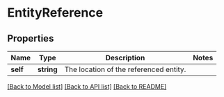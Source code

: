 # EntityReference

## Properties
Name | Type | Description | Notes
------------ | ------------- | ------------- | -------------
**self** | **string** | The location of the referenced entity. | 

[[Back to Model list]](../README.md#documentation-for-models) [[Back to API list]](../README.md#documentation-for-api-endpoints) [[Back to README]](../README.md)


